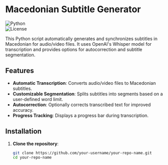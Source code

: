 # Macedonian Subtitle Generator

![Python](https://img.shields.io/badge/Python-3.8%2B-green)  
![License](https://img.shields.io/badge/License-MIT-blue.svg)

This Python script automatically generates and synchronizes subtitles in Macedonian for audio/video files. It uses OpenAI's Whisper model for transcription and provides options for autocorrection and subtitle segmentation.

## Features
- **Automatic Transcription**: Converts audio/video files to Macedonian subtitles.
- **Customizable Segmentation**: Splits subtitles into segments based on a user-defined word limit.
- **Autocorrection**: Optionally corrects transcribed text for improved accuracy.
- **Progress Tracking**: Displays a progress bar during transcription.

## Installation

1. **Clone the repository**:
   ```bash
   git clone https://github.com/your-username/your-repo-name.git
   cd your-repo-name
